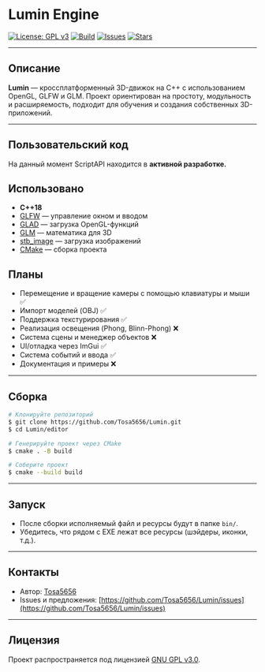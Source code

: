 # Lumin Engine

[![License: GPL v3](https://img.shields.io/badge/License-GPLv3-blue.svg)](LICENSE)
[![Build](https://img.shields.io/github/actions/workflow/status/Tosa5656/Lumin/cmake.yml?branch=main)](https://github.com/Tosa5656/Lumin/actions)
[![Issues](https://img.shields.io/github/issues/Tosa5656/Lumin)](https://github.com/Tosa5656/Lumin/issues)
[![Stars](https://img.shields.io/github/stars/Tosa5656/Lumin?style=social)](https://github.com/Tosa5656/Lumin)

---

## Описание
**Lumin** — кроссплатформенный 3D-движок на C++ с использованием OpenGL, GLFW и GLM. Проект ориентирован на простоту, модульность и расширяемость, подходит для обучения и создания собственных 3D-приложений.

---

## Пользовательский код
На данный момент ScriptAPI находится в **активной разработке.**

## Использовано
- **C++18**
- [GLFW](https://www.glfw.org/) — управление окном и вводом
- [GLAD](https://glad.dav1d.de/) — загрузка OpenGL-функций
- [GLM](https://github.com/g-truc/glm) — математика для 3D
- [stb_image](https://github.com/nothings/stb) — загрузка изображений
- [CMake](https://github.com/Kitware/CMake) — сборка проекта

## Планы
- Перемещение и вращение камеры с помощью клавиатуры и мыши ✅
- Импорт моделей (OBJ) ✅
- Поддержка текстурирования ✅
- Реализация освещения (Phong, Blinn-Phong) ❌
- Система сцены и менеджер объектов ❌
- UI/отладка через ImGui ✅
- Система событий и ввода ✅
- Документация и примеры ❌

---

## Сборка
```bash
# Клонируйте репозиторий
$ git clone https://github.com/Tosa5656/Lumin.git
$ cd Lumin/editor

# Генерируйте проект через CMake
$ cmake . -B build

# Соберите проект
$ cmake --build build
```

---

## Запуск
- После сборки исполняемый файл и ресурсы будут в папке `bin/`.
- Убедитесь, что рядом с EXE лежат все ресурсы (шэйдеры, иконки, т.д.).

---

## Контакты
- Автор: [Tosa5656](https://github.com/Tosa5656)
- Issues и предложения: [https://github.com/Tosa5656/Lumin/issues](https://github.com/Tosa5656/Lumin/issues)

---

## Лицензия
Проект распространяется под лицензией [GNU GPL v3.0](LICENSE). 